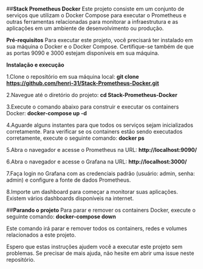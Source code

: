 ##**Stack Prometheus Docker**
Este projeto consiste em um conjunto de serviços que utilizam o Docker Compose para executar o Prometheus e outras ferramentas relacionadas para monitorar a infraestrutura e as aplicações em um ambiente de desenvolvimento ou produção.

**Pré-requisitos**
Para executar este projeto, você precisará ter instalado em sua máquina o Docker e o Docker Compose. Certifique-se também de que as portas 9090 e 3000 estejam disponíveis em sua máquina.

**Instalação e execução**

1.Clone o repositório em sua máquina local:
**git clone https://github.com/henri-31/Stack-Prometheus-Docker.git**

2.Navegue até o diretório do projeto:
**cd Stack-Prometheus-Docker**

3.Execute o comando abaixo para construir e executar os containers Docker:
**docker-compose up -d**

4.Aguarde alguns instantes para que todos os serviços sejam inicializados corretamente. Para verificar se os containers estão sendo executados corretamente, execute o seguinte comando:
**docker ps**

5.Abra o navegador e acesse o Prometheus na URL:
**http://localhost:9090/**

6.Abra o navegador e acesse o Grafana na URL:
**http://localhost:3000/**

7.Faça login no Grafana com as credenciais padrão (usuário: admin, senha: admin) e configure a fonte de dados Prometheus.

8.Importe um dashboard para começar a monitorar suas aplicações. Existem vários dashboards disponíveis na internet.


##**Parando o projeto**
Para parar e remover os containers Docker, execute o seguinte comando:
**docker-compose down**

Este comando irá parar e remover todos os containers, redes e volumes relacionados a este projeto.

Espero que estas instruções ajudem você a executar este projeto sem problemas. Se precisar de mais ajuda, não hesite em abrir uma issue neste repositório.





